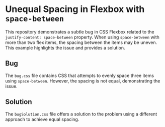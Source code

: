 # Unequal Spacing in Flexbox with `space-between`

This repository demonstrates a subtle bug in CSS Flexbox related to the `justify-content: space-between` property.  When using `space-between` with more than two flex items, the spacing between the items may be uneven. This example highlights the issue and provides a solution.

## Bug

The `bug.css` file contains CSS that attempts to evenly space three items using `space-between`.  However, the spacing is not equal, demonstrating the issue.

## Solution

The `bugSolution.css` file offers a solution to the problem using a different approach to achieve equal spacing. 